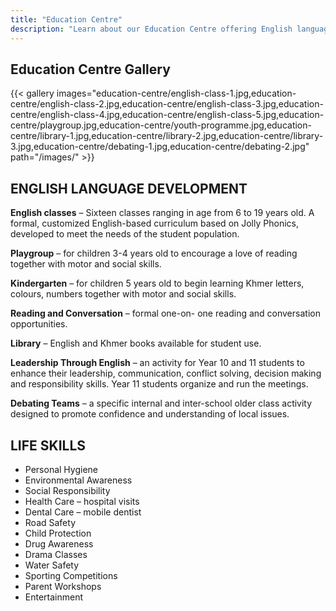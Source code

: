 ```yaml
---
title: "Education Centre"
description: "Learn about our Education Centre offering English language development and life skills training"
---
```


## Education Centre Gallery

{{< gallery images="education-centre/english-class-1.jpg,education-centre/english-class-2.jpg,education-centre/english-class-3.jpg,education-centre/english-class-4.jpg,education-centre/english-class-5.jpg,education-centre/playgroup.jpg,education-centre/youth-programme.jpg,education-centre/library-1.jpg,education-centre/library-2.jpg,education-centre/library-3.jpg,education-centre/debating-1.jpg,education-centre/debating-2.jpg" path="/images/" >}}

## ENGLISH LANGUAGE DEVELOPMENT
**English classes** – Sixteen classes ranging in
age from 6 to 19 years old. A formal,
customized English-based curriculum based
on Jolly Phonics, developed to meet the
needs of the student population.

**Playgroup** – for children 3-4 years old to
encourage a love of reading together with
motor and social skills.

**Kindergarten** – for children 5 years old to
begin learning Khmer letters, colours,
numbers together with motor and social skills.

**Reading and Conversation** – formal one-on-
one reading and conversation opportunities.

**Library** – English and Khmer books available
for student use.

**Leadership Through English** – an activity for
Year 10 and 11 students to enhance their
leadership, communication, conflict solving,
decision making and responsibility skills.
Year 11 students organize and run the
meetings.

**Debating Teams** – a specific internal and
inter-school older class activity designed to
promote confidence and understanding of
local issues.

## LIFE SKILLS
- Personal Hygiene
- Environmental Awareness
- Social Responsibility
- Health Care – hospital visits
- Dental Care – mobile dentist
- Road Safety
- Child Protection
- Drug Awareness
- Drama Classes
- Water Safety
- Sporting Competitions
- Parent Workshops
- Entertainment
